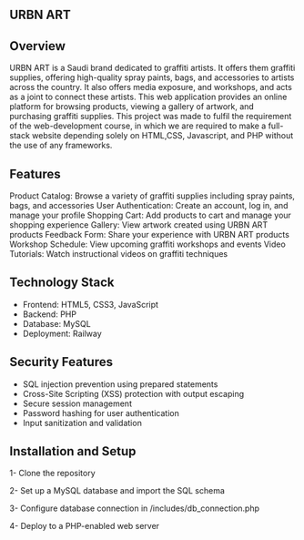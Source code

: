 ## URBN ART
## Overview
URBN ART is a Saudi brand dedicated to graffiti artists. It offers them graffiti supplies, offering high-quality spray paints, bags, and accessories to artists across the country. It also offers media exposure, and workshops, and acts as a joint to connect these artists. 
This web application provides an online platform for browsing products, viewing a gallery of artwork, and purchasing graffiti supplies. This project was made to fulfil the requirement of the web-development course, in which we are required to make a full-stack website depending solely on HTML,CSS, Javascript, and PHP without the use of any frameworks.


## Features

Product Catalog: Browse a variety of graffiti supplies including spray paints, bags, and accessories
User Authentication: Create an account, log in, and manage your profile
Shopping Cart: Add products to cart and manage your shopping experience
Gallery: View artwork created using URBN ART products
Feedback Form: Share your experience with URBN ART products
Workshop Schedule: View upcoming graffiti workshops and events
Video Tutorials: Watch instructional videos on graffiti techniques

## Technology Stack
- Frontend: HTML5, CSS3, JavaScript
- Backend: PHP
- Database: MySQL
- Deployment: Railway

## Security Features

- SQL injection prevention using prepared statements
- Cross-Site Scripting (XSS) protection with output escaping
- Secure session management
- Password hashing for user authentication
- Input sanitization and validation

## Installation and Setup
1- Clone the repository

2- Set up a MySQL database and import the SQL schema

3- Configure database connection in /includes/db_connection.php

4- Deploy to a PHP-enabled web server
